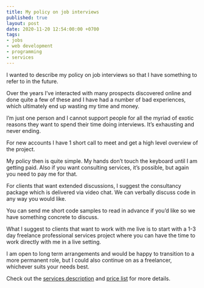 ```yaml
---
title: My policy on job interviews
published: true
layout: post
date: 2020-11-20 12:54:00:00 +0700
tags:
- jobs
- web development
- programming
- services
---
```

I wanted to describe my policy on job interviews so that I have something to refer to in the future.

Over the years I’ve interacted with many prospects discovered online and done quite a few of these and I have had a number of bad experiences, which ultimately end up wasting my time and money. 

I’m just one person and I cannot support people for all the myriad of exotic reasons they want to spend their time doing interviews. It’s exhausting and never ending.

For new accounts I have 1 short call to meet and get a high level overview of the project.

My policy then is quite simple. My hands don’t touch the keyboard until I am getting paid. Also if you want consulting services, it’s possible, but again you need to pay me for that.

For clients that want extended discussions, I suggest the consultancy package which is delivered via video chat. We can verbally discuss code in any way you would like. 

You can send me short code samples to read in advance if you’d like so we have something concrete to discuss.

What I suggest to clients that want to work with me live is to start with a 1-3 day freelance professional services project where you can have the time to work directly with me in a live setting.

I am open to long term arrangements and would be happy to transition to a more permanent role, but I could also continue on as a freelancer, whichever suits your needs best.

Check out the [services description](https://blog.markjgsmith.com/2018/07/04/decription-of-my-freelance-nodejs-software-services.html) and [price list](https://blog.markjgsmith.com/pricing) for more details.

